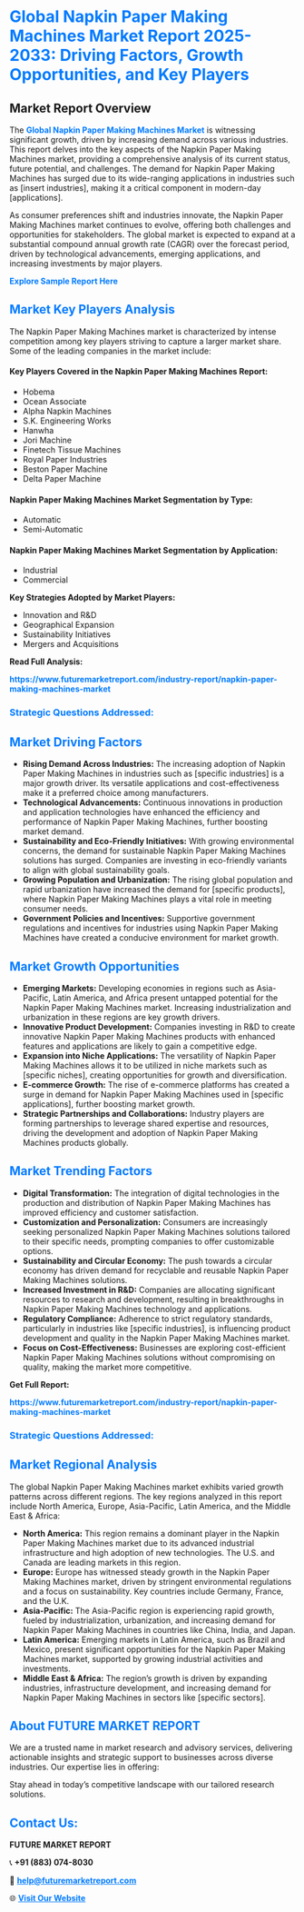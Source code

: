 <h1 style="color: #007BFF;">Global Napkin Paper Making Machines Market Report 2025-2033: Driving Factors, Growth Opportunities, and Key Players</h1>

<section id="overview">
<h2>Market Report Overview</h2>
<p>The <a href="https://www.futuremarketreport.com/industry-report/napkin-paper-making-machines-market" style="color: #007BFF; text-decoration: none;"><strong>Global Napkin Paper Making Machines Market</strong></a> is witnessing significant growth, driven by increasing demand across various industries. This report delves into the key aspects of the Napkin Paper Making Machines market, providing a comprehensive analysis of its current status, future potential, and challenges. The demand for Napkin Paper Making Machines has surged due to its wide-ranging applications in industries such as [insert industries], making it a critical component in modern-day [applications].</p>
<p>As consumer preferences shift and industries innovate, the Napkin Paper Making Machines market continues to evolve, offering both challenges and opportunities for stakeholders. The global market is expected to expand at a substantial compound annual growth rate (CAGR) over the forecast period, driven by technological advancements, emerging applications, and increasing investments by major players.</p>
</section>

<section id="overview">
<p><a href="https://www.futuremarketreport.com/request-sample/reportId=84794" style="color: #007BFF; text-decoration: none;"><strong>Explore Sample Report Here</strong></a></p>
</section>

<section id="key-players">
<h2 style="color: #007BFF;">Market Key Players Analysis</h2>
<p>The Napkin Paper Making Machines market is characterized by intense competition among key players striving to capture a larger market share. Some of the leading companies in the market include:</p>
<h4>Key Players Covered in the Napkin Paper Making Machines Report:</h4>
<ul><li>Hobema</li><li>Ocean Associate</li><li>Alpha Napkin Machines</li><li>S.K. Engineering Works</li><li>Hanwha</li><li>Jori Machine</li><li>Finetech Tissue Machines</li><li>Royal Paper Industries</li><li>Beston Paper Machine</li><li>Delta Paper Machine</li></ul>
<h4>Napkin Paper Making Machines Market Segmentation by Type:</h4>
<ul><li>Automatic</li><li>Semi-Automatic</li></ul>

<h4>Napkin Paper Making Machines Market Segmentation by Application:</h4>
<ul><li>Industrial</li><li>Commercial</li></ul>
<p><strong>Key Strategies Adopted by Market Players:</strong></p>
<ul>
<li>Innovation and R&D</li>
<li>Geographical Expansion</li>
<li>Sustainability Initiatives</li>
<li>Mergers and Acquisitions</li>
</ul>
</section>

<section>
<p><strong>Read Full Analysis: </strong></p><a href="https://www.futuremarketreport.com/industry-report/napkin-paper-making-machines-market" style="color: #007BFF; text-decoration: none;"><strong>https://www.futuremarketreport.com/industry-report/napkin-paper-making-machines-market</strong></a>
<h3 style="color: #007BFF;">Strategic Questions Addressed:</h3>
</section>

<section id="driving-factors">
<h2 style="color: #007BFF;">Market Driving Factors</h2>
<ul>
<li><strong>Rising Demand Across Industries:</strong> The increasing adoption of Napkin Paper Making Machines in industries such as [specific industries] is a major growth driver. Its versatile applications and cost-effectiveness make it a preferred choice among manufacturers.</li>
<li><strong>Technological Advancements:</strong> Continuous innovations in production and application technologies have enhanced the efficiency and performance of Napkin Paper Making Machines, further boosting market demand.</li>
<li><strong>Sustainability and Eco-Friendly Initiatives:</strong> With growing environmental concerns, the demand for sustainable Napkin Paper Making Machines solutions has surged. Companies are investing in eco-friendly variants to align with global sustainability goals.</li>
<li><strong>Growing Population and Urbanization:</strong> The rising global population and rapid urbanization have increased the demand for [specific products], where Napkin Paper Making Machines plays a vital role in meeting consumer needs.</li>
<li><strong>Government Policies and Incentives:</strong> Supportive government regulations and incentives for industries using Napkin Paper Making Machines have created a conducive environment for market growth.</li>
</ul>
</section>

<section id="growth-opportunities">
<h2 style="color: #007BFF;">Market Growth Opportunities</h2>
<ul>
<li><strong>Emerging Markets:</strong> Developing economies in regions such as Asia-Pacific, Latin America, and Africa present untapped potential for the Napkin Paper Making Machines market. Increasing industrialization and urbanization in these regions are key growth drivers.</li>
<li><strong>Innovative Product Development:</strong> Companies investing in R&D to create innovative Napkin Paper Making Machines products with enhanced features and applications are likely to gain a competitive edge.</li>
<li><strong>Expansion into Niche Applications:</strong> The versatility of Napkin Paper Making Machines allows it to be utilized in niche markets such as [specific niches], creating opportunities for growth and diversification.</li>
<li><strong>E-commerce Growth:</strong> The rise of e-commerce platforms has created a surge in demand for Napkin Paper Making Machines used in [specific applications], further boosting market growth.</li>
<li><strong>Strategic Partnerships and Collaborations:</strong> Industry players are forming partnerships to leverage shared expertise and resources, driving the development and adoption of Napkin Paper Making Machines products globally.</li>
</ul>
</section>

<section id="trending-factors">
<h2 style="color: #007BFF;">Market Trending Factors</h2>
<ul>
<li><strong>Digital Transformation:</strong> The integration of digital technologies in the production and distribution of Napkin Paper Making Machines has improved efficiency and customer satisfaction.</li>
<li><strong>Customization and Personalization:</strong> Consumers are increasingly seeking personalized Napkin Paper Making Machines solutions tailored to their specific needs, prompting companies to offer customizable options.</li>
<li><strong>Sustainability and Circular Economy:</strong> The push towards a circular economy has driven demand for recyclable and reusable Napkin Paper Making Machines solutions.</li>
<li><strong>Increased Investment in R&D:</strong> Companies are allocating significant resources to research and development, resulting in breakthroughs in Napkin Paper Making Machines technology and applications.</li>
<li><strong>Regulatory Compliance:</strong> Adherence to strict regulatory standards, particularly in industries like [specific industries], is influencing product development and quality in the Napkin Paper Making Machines market.</li>
<li><strong>Focus on Cost-Effectiveness:</strong> Businesses are exploring cost-efficient Napkin Paper Making Machines solutions without compromising on quality, making the market more competitive.</li>
</ul>
</section>

<section>
<p><strong>Get Full Report: </strong></p><a href="https://www.futuremarketreport.com/industry-report/napkin-paper-making-machines-market" style="color: #007BFF; text-decoration: none;"><strong>https://www.futuremarketreport.com/industry-report/napkin-paper-making-machines-market</strong></a>
<h3 style="color: #007BFF;">Strategic Questions Addressed:</h3>
</section>


<section id="regional-analysis">
<h2 style="color: #007BFF;">Market Regional Analysis</h2>
<p>The global Napkin Paper Making Machines market exhibits varied growth patterns across different regions. The key regions analyzed in this report include North America, Europe, Asia-Pacific, Latin America, and the Middle East & Africa:</p>
<ul>
<li><strong>North America:</strong> This region remains a dominant player in the Napkin Paper Making Machines market due to its advanced industrial infrastructure and high adoption of new technologies. The U.S. and Canada are leading markets in this region.</li>
<li><strong>Europe:</strong> Europe has witnessed steady growth in the Napkin Paper Making Machines market, driven by stringent environmental regulations and a focus on sustainability. Key countries include Germany, France, and the U.K.</li>
<li><strong>Asia-Pacific:</strong> The Asia-Pacific region is experiencing rapid growth, fueled by industrialization, urbanization, and increasing demand for Napkin Paper Making Machines in countries like China, India, and Japan.</li>
<li><strong>Latin America:</strong> Emerging markets in Latin America, such as Brazil and Mexico, present significant opportunities for the Napkin Paper Making Machines market, supported by growing industrial activities and investments.</li>
<li><strong>Middle East & Africa:</strong> The region’s growth is driven by expanding industries, infrastructure development, and increasing demand for Napkin Paper Making Machines in sectors like [specific sectors].</li>
</ul>
</section>

<footer>
<h2 style="color: #007BFF;">About FUTURE MARKET REPORT</h2>
<p>We are a trusted name in market research and advisory services, delivering actionable insights and strategic support to businesses across diverse industries. Our expertise lies in offering:</p>

<p>Stay ahead in today’s competitive landscape with our tailored research solutions.</p>

<h2 style="color: #007BFF;">Contact Us:</h2>
<p><strong>FUTURE MARKET REPORT</strong></p>
<p>📞 <strong>+91 (883) 074-8030</strong></p>
<p>📧 <strong><a href="mailto:help@futuremarketreport.com" style="color: #007BFF;">help@futuremarketreport.com</a></strong></p>
<p>🌐 <strong><a href="https://www.futuremarketreport.com/" style="color: #007BFF;">Visit Our Website</a></strong></p>
</footer>
